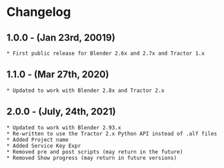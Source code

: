 # Changelog

## 1.0.0 - (Jan 23rd, 20019)
	* First public release for Blender 2.6x and 2.7x and Tractor 1.x

## 1.1.0 - (Mar 27th, 2020)
	* Updated to work with Blender 2.8x and Tractor 2.x

## 2.0.0 - (July, 24th, 2021)
	* Updated to work with Blender 2.93.x
	* Re-written to use the Tractor 2.x Python API instead of .alf files
	* Added Project name
	* Added Service Key Expr
	* Removed pre and post scripts (may return in the future)
	* Removed Show progress (may return in future versions)
